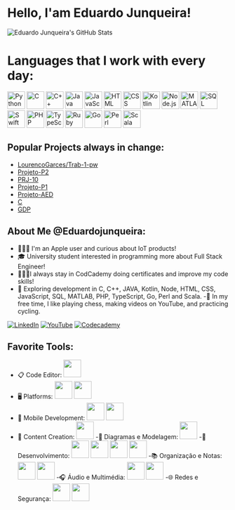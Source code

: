 # Hello, I'am Eduardo Junqueira!

![Eduardo Junqueira's GitHub Stats](https://github-readme-stats.vercel.app/api?username=EduardoJunqueira2004&show_icons=true&theme=radical)

# Languages that I work with every day:
<p>
   <img src="https://cdn.jsdelivr.net/gh/devicons/devicon/icons/python/python-original.svg" alt="Python" width="40" height="40"/>
  <img src="https://cdn.jsdelivr.net/gh/devicons/devicon/icons/c/c-original.svg" alt="C" width="40" height="40"/>
  <img src="https://cdn.jsdelivr.net/gh/devicons/devicon/icons/cplusplus/cplusplus-original.svg" alt="C++" width="40" height="40"/>
  <img src="https://cdn.jsdelivr.net/gh/devicons/devicon/icons/java/java-original.svg" alt="Java" width="40" height="40"/>
  <img src="https://cdn.jsdelivr.net/gh/devicons/devicon/icons/javascript/javascript-original.svg" alt="JavaScript" width="40" height="40"/>
  <img src="https://cdn.jsdelivr.net/gh/devicons/devicon/icons/html5/html5-original.svg" alt="HTML" width="40" height="40"/>
  <img src="https://cdn.jsdelivr.net/gh/devicons/devicon/icons/css3/css3-original.svg" alt="CSS" width="40" height="40"/>
  <img src="https://cdn.jsdelivr.net/gh/devicons/devicon/icons/kotlin/kotlin-original.svg" alt="Kotlin" width="40" height="40"/>
  <img src="https://cdn.jsdelivr.net/gh/devicons/devicon/icons/nodejs/nodejs-original.svg" alt="Node.js" width="40" height="40"/>
  <img src="https://cdn.jsdelivr.net/gh/devicons/devicon/icons/matlab/matlab-original.svg" alt="MATLAB" width="40" height="40"/>
  <img src="https://cdn.jsdelivr.net/gh/devicons/devicon/icons/mysql/mysql-original-wordmark.svg" alt="SQL" width="40" height="40"/>
   <img src="https://cdn.jsdelivr.net/gh/devicons/devicon/icons/swift/swift-original.svg" alt="Swift" width="40" height="40"/>
   <img src="https://cdn.jsdelivr.net/gh/devicons/devicon/icons/php/php-original.svg" alt="PHP" width="40" height="40"/>
   <img src="https://cdn.jsdelivr.net/gh/devicons/devicon/icons/typescript/typescript-original.svg" alt="TypeScript" width="40" height="40"/>
   <img src="https://cdn.jsdelivr.net/gh/devicons/devicon/icons/ruby/ruby-original.svg" alt="Ruby" width="40" height="40"/>
   <img src="https://cdn.jsdelivr.net/gh/devicons/devicon/icons/go/go-original.svg" alt="Go" width="40" height="40"/>
   <img src="https://cdn.jsdelivr.net/gh/devicons/devicon/icons/perl/perl-original.svg" alt="Perl" width="40" height="40"/>
   <img src="https://cdn.jsdelivr.net/gh/devicons/devicon/icons/scala/scala-original.svg" alt="Scala" width="40" height="40"/>

</p>

## Popular Projects always in change:
- [LourencoGarces/Trab-1-pw](https://github.com/LourencoGarces/Trab-1-pw)
- [Projeto-P2](https://github.com/EduardoJunqueira2004/Projeto-P2)
- [PRJ-10](https://github.com/EduardoJunqueira2004/PRJ-10)
- [Projeto-P1](https://github.com/EduardoJunqueira2004/Projeto-P1)
- [Projeto-AED](https://github.com/EduardoJunqueira2004/Projeto-AED)
- [C](https://github.com/EduardoJunqueira2004/C.git)
- [GDP](https://github.com/EduardoJunqueira2004/GDP.git)

  
## About Me @Eduardojunqueira:
- 🧑🏻‍💻 I'm an Apple user and curious about IoT products!
- 🎓 University student interested in programming more about Full Stack Engineer!
- 🧑🏻‍💻I always stay in CodCademy doing certificates and improve my code skills!
- 🚀 Exploring development in C, C++, JAVA, Kotlin, Node, HTML, CSS, JavaScript, SQL, MATLAB, PHP, TypeScript, Go, Perl and Scala.
-🎲 In my free time, I like playing chess, making videos on YouTube, and practicing cycling.

[![LinkedIn](https://img.shields.io/badge/LinkedIn-blue?style=flat&logo=linkedin&logoColor=white)](https://www.linkedin.com/in/eduardo-junqueira-1696b5177)
[![YouTube](https://img.shields.io/badge/YouTube-red?style=flat&logo=youtube&logoColor=white)](https://youtube.com/@eduardomj2004?si=T7PVhTbsEY3FDfB8)
[![Codecademy](https://img.shields.io/badge/Codecademy-black?style=flat&logo=codecademy&logoColor=white)](https://www.codecademy.com/profiles/eduardojunqueira)

## Favorite Tools:
- 📋 Code Editor: <img src="https://cdn.jsdelivr.net/gh/devicons/devicon/icons/vscode/vscode-original.svg" width="40" height="40"/>
- 🖥️ Platforms: <img src="https://cdn.jsdelivr.net/gh/devicons/devicon/icons/apple/apple-original.svg" width="40" height="40"/>  <img src="https://img.icons8.com/color/40/000000/vmware.png" width="40" height="40"/>
- 📱 Mobile Development: <img src="https://cdn.jsdelivr.net/gh/devicons/devicon/icons/androidstudio/androidstudio-original.svg" width="40" height="40"/> <img src="https://cdn.jsdelivr.net/gh/devicons/devicon/icons/swift/swift-original.svg" width="40" height="40"/>
- 🎥 Content Creation: <img src="https://img.icons8.com/color/40/000000/youtube-play.png" width="40" height="40"/>
-📝 Diagramas e Modelagem: <img src="https://img.icons8.com/color/40/000000/drawio.png" width="40" height="40"/>
-🔧 Desenvolvimento: <img src="https://cdn.jsdelivr.net/gh/devicons/devicon/icons/sublimetext/sublimetext-original.svg" width="40" height="40"/> <img src="https://cdn.jsdelivr.net/gh/devicons/devicon/icons/intellij/intellij-original.svg" width="40" height="40"/> <img src="https://cdn.jsdelivr.net/gh/devicons/devicon/icons/arduino/arduino-original.svg" width="40" height="40"/> <img src="https://cdn.jsdelivr.net/gh/devicons/devicon/icons/xcode/xcode-original.svg" width="40" height="40"/>
-📚 Organização e Notas: <img src="https://img.icons8.com/color/40/000000/notion.png" width="40" height="40"/> <img src="https://img.icons8.com/color/40/000000/remnote.png" width="40" height="40"/>
-🎧 Áudio e Multimédia: <img src="https://cdn.jsdelivr.net/gh/devicons/devicon/icons/audacity/audacity-original.svg" width="40" height="40"/> <img src="https://cdn.jsdelivr.net/gh/devicons/devicon/icons/obsstudio/obsstudio-original.svg" width="40" height="40"/>
-🌐 Redes e Segurança: <img src="https://img.icons8.com/color/40/000000/cisco-packet-tracer.png" width="40" height="40"/> <img src="https://img.icons8.com/color/40/000000/wireshark.png" width="40" height="40"/>
